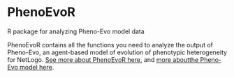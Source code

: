 # PhenoEvoR
R package for analyzing Pheno-Evo model data

PhenoEvoR contains all the functions you need to analyze the output of Pheno-Evo, an agent-based model of evolution of phenotypic heterogeneity for NetLogo. [See more about PhenoEvoR here](https://jessicaaudreylee.github.io/pheno-evo.github.io/about_PhenoEvoR), and [more aboutthe Pheno-Evo model here](https://jessicaaudreylee.github.io/pheno-evo.github.io/).
